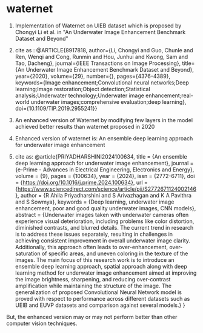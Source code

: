 # waternet
1. Implementation of Waternet on UIEB dataset which is proposed by Chongyi Li et al. in "An Underwater Image Enhancement Benchmark Dataset and Beyond"
2. cite as : 
@ARTICLE{8917818,
  author={Li, Chongyi and Guo, Chunle and Ren, Wenqi and Cong, Runmin and Hou, Junhui and Kwong, Sam and Tao, Dacheng},
  journal={IEEE Transactions on Image Processing}, 
  title={An Underwater Image Enhancement Benchmark Dataset and Beyond}, 
  year={2020},
  volume={29},
  number={},
  pages={4376-4389},
  keywords={Image enhancement;Convolutional neural networks;Deep learning;Image restoration;Object detection;Statistical analysis;Underwater technology;Underwater image enhancement;real-world underwater images;comprehensive evaluation;deep learning},
  doi={10.1109/TIP.2019.2955241}}


3. An enhanced version of Waternet by modifying few layers in the model achieved better results than waternet proposed in 2020
4. Enhanced version of waternet is: An ensemble deep learning approach for underwater image enhancement
5. cite as:
@article{PRIYADHARSHINI2024100634,
title = {An ensemble deep learning approach for underwater image enhancement},
journal = {e-Prime - Advances in Electrical Engineering, Electronics and Energy},
volume = {9},
pages = {100634},
year = {2024},
issn = {2772-6711},
doi = {https://doi.org/10.1016/j.prime.2024.100634},
url = {https://www.sciencedirect.com/science/article/pii/S2772671124002146},
author = {R Ahila Priyadharshini and S Arivazhagan and K A Pavithra and S Sowmya},
keywords = {Deep learning, underwater image enhancement, poor and good quality underwater images, CNN models},
abstract = {Underwater images taken with underwater cameras often experience visual deterioration, including problems like color distortion, diminished contrasts, and blurred details. The current trend in research is to address these issues separately, resulting in challenges in achieving consistent improvement in overall underwater image clarity. Additionally, this approach often leads to over-enhancement, over-saturation of specific areas, and uneven coloring in the texture of the images. The main focus of this research work is to introduce an ensemble deep learning approach, spatial approach along with deep learning method for underwater image enhancement aimed at improving the image brightness, sharpening, and reducing over-contrast amplification while maintaining the structure of the image. The generalization of proposed Convolutional Neural Network model is proved with respect to performance across different datasets such as UEIB and EUVP datasets and comparison against several models.}
}

But, the enhanced version may or may not perform better than other computer vision techniques.
